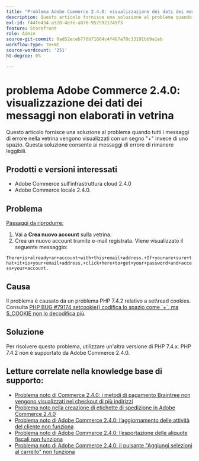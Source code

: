 ```yaml
---
title: "Problema Adobe Commerce 2.4.0: visualizzazione dei dati dei messaggi non elaborati in vetrina"
description: Questo articolo fornisce una soluzione al problema quando tutti i messaggi di errore nella vetrina vengono visualizzati con un segno "+" invece di uno spazio. Questa soluzione consente ai messaggi di errore di rimanere leggibili.
exl-id: f44fe434-a320-4e7e-a876-9575921749f3
feature: Storefront
role: Admin
source-git-commit: 0ad52eceb776b71604c4f467a70c13191bb9a1eb
workflow-type: tm+mt
source-wordcount: '251'
ht-degree: 0%

---
```


# problema Adobe Commerce 2.4.0: visualizzazione dei dati dei messaggi non elaborati in vetrina

Questo articolo fornisce una soluzione al problema quando tutti i messaggi di errore nella vetrina vengono visualizzati con un segno &quot;+&quot; invece di uno spazio. Questa soluzione consente ai messaggi di errore di rimanere leggibili.

## Prodotti e versioni interessati

* Adobe Commerce sull’infrastruttura cloud 2.4.0
* Adobe Commerce locale 2.4.0.

## Problema

<u>Passaggi da riprodurre:</u>

1. Vai a **Crea nuovo account** sulla vetrina.
1. Crea un nuovo account tramite e-mail registrata. Viene visualizzato il seguente messaggio:

`There+is+already+an+account+with+this+email+address.+If+you+are+sure+that+it+is+your+email+address,+click+here+to+get+your+password+and+access+your+account.`

## Causa

Il problema è causato da un problema PHP 7.4.2 relativo a set\\read cookies. Consulta [PHP BUG \#79174 setcookie() codifica lo spazio come \`+\`, ma $\_COOKIE non lo decodifica più](https://bugs.php.net/bug.php?id=79174).

## Soluzione

Per risolvere questo problema, utilizzare un&#39;altra versione di PHP 7.4.x. PHP 7.4.2 non è supportato da Adobe Commerce 2.4.0.

## Letture correlate nella knowledge base di supporto:

* [Problema noto di Commerce 2.4.0: i metodi di pagamento Braintree non vengono visualizzati nel checkout di più indirizzi](/help/troubleshooting/payments/magento-2-4-0-braintree-not-in-multiple-addresses-checkout.md)
* [Problema noto nella creazione di etichette di spedizione in Adobe Commerce 2.4.0](/help/troubleshooting/known-issues-patches-attached/shipping-labels-creation-known-issue-in-magento-2-4-0.md)
* [Problema noto di Adobe Commerce 2.4.0: l’aggiornamento delle attività del cliente non funziona](/help/troubleshooting/miscellaneous/magento-2-4-0-refresh-on-customer-activities-does-not-work.md)
* [Problema noto di Adobe Commerce 2.4.0: l’esportazione delle aliquote fiscali non funziona](/help/troubleshooting/miscellaneous/magento-2-4-0-known-issue-export-tax-rates-does-not-work.md)
* [Problema noto di Adobe Commerce 2.4.0: il pulsante &quot;Aggiungi selezioni al carrello&quot; non funziona](/help/troubleshooting/miscellaneous/magento-2-4-0-add-selections-to-my-cart-does-not-work.md)
